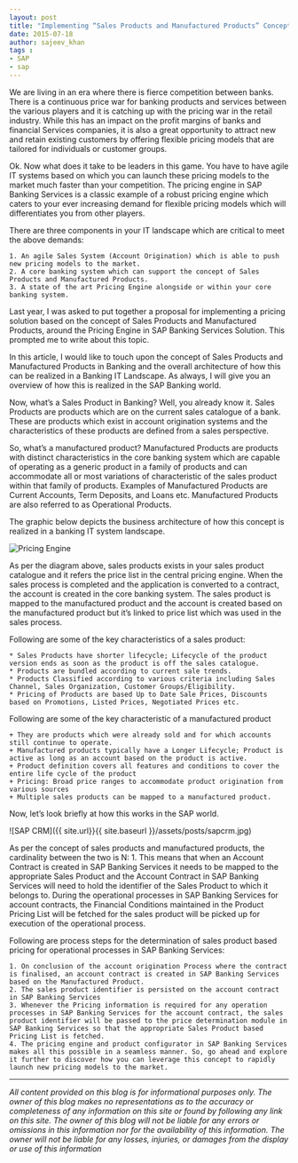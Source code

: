 ```yaml
---
layout: post
title: "Implementing “Sales Products and Manufactured Products” Concept with SAP Banking"
date: 2015-07-18
author: sajeev_khan
tags : 
- SAP
- sap
---
```


We are living in an era where there is fierce competition between banks. There is a continuous price war for banking products and services between the various players and it is catching up with the pricing war in the retail industry. While this has an impact on the profit margins of banks and financial Services companies, it is also a great opportunity to attract new and retain existing customers by offering flexible pricing models that are tailored for individuals or customer groups.

Ok. Now what does it take to be leaders in this game. You have to have agile IT systems based on which you can launch these pricing models to the market much faster than your competition. The pricing engine in SAP Banking Services is a classic example of a robust pricing engine which caters to your ever increasing demand for flexible pricing models which will differentiates you from other players.

There are three components in your IT landscape which are critical to meet the above demands:

	1. An agile Sales System (Account Origination) which is able to push new pricing models to the market.
	2. A core banking system which can support the concept of Sales Products and Manufactured Products.
	3. A state of the art Pricing Engine alongside or within your core banking system.


Last year, I was asked to put together a proposal for implementing a pricing solution based on the concept of Sales Products and Manufactured Products, around the Pricing Engine in SAP Banking Services Solution. This prompted me to write about this topic.

In this article, I would like to touch upon the concept of Sales Products and Manufactured Products in Banking and the overall architecture of how this can be realized in a Banking IT Landscape. As always, I will give you an overview of how this is realized in the SAP Banking world.

Now, what’s a Sales Product in Banking? Well, you already know it. Sales Products are products which are on the current sales catalogue of a bank. These are products which exist in account origination systems and the characteristics of these products are defined from a sales perspective.

So, what’s a manufactured product? Manufactured Products are products with distinct characteristics in the core banking system which are capable of operating as a generic product in a family of products and can accommodate all or most variations of characteristic of the sales product within that family of products. Examples of Manufactured Products are Current Accounts, Term Deposits, and Loans etc. Manufactured Products are also referred to as Operational Products.

The graphic below depicts the business architecture of how this concept is realized in a banking IT system landscape.


![Pricing Engine]({{site.url}}{{site.baseurl}}/assets/posts/pricing_engine.jpg)

As per the diagram above, sales products exists in your sales product catalogue and it refers the price list in the central pricing engine. When the sales process is completed and the application is converted to a contract, the account is created in the core banking system. The sales product is mapped to the manufactured product and the account is created based on the manufactured product but it’s linked to price list which was used in the sales process.


Following are some of the key characteristics of a sales product:


	* Sales Products have shorter lifecycle; Lifecycle of the product version ends as soon as the product is off the sales catalogue.
	* Products are bundled according to current sale trends.
	* Products Classified according to various criteria including Sales Channel, Sales Organization, Customer Groups/Eligibility.
	* Pricing of Products are based Up to Date Sale Prices, Discounts based on Promotions, Listed Prices, Negotiated Prices etc.
	
	
Following are some of the key characteristic of a manufactured product

	+ They are products which were already sold and for which accounts still continue to operate.
	+ Manufactured products typically have a Longer Lifecycle; Product is active as long as an account based on the product is active.
	+ Product definition covers all features and conditions to cover the entire life cycle of the product
	+ Pricing: Broad price ranges to accommodate product origination from various sources
	+ Multiple sales products can be mapped to a manufactured product.
	

Now, let’s look briefly at how this works in the SAP world.

![SAP CRM]({{ site.url}}{{ site.baseurl }}/assets/posts/sapcrm.jpg)


As per the concept of sales products and manufactured products, the cardinality between the two is N: 1. This means that when an Account Contract is created in SAP Banking Services it needs to be mapped to the appropriate Sales Product and the Account Contract in SAP Banking Services will need to hold the identifier of the Sales Product to which it belongs to. During the operational processes in SAP Banking Services for account contracts, the Financial Conditions maintained in the Product Pricing List will be fetched for the sales product will be picked up for execution of the operational process.


Following are process steps for the determination of sales product based pricing for operational processes in SAP Banking Services:


	1. On conclusion of the account origination Process where the contract is finalised, an account contract is created in SAP Banking Services based on the Manufactured Product.
	2. The sales product identifier is persisted on the account contract in SAP Banking Services
	3. Whenever the Pricing information is required for any operation processes in SAP Banking Services for the account contract, the sales product identifier will be passed to the price determination module in SAP Banking Services so that the appropriate Sales Product based Pricing List is fetched.
	4. The pricing engine and product configurator in SAP Banking Services makes all this possible in a seamless manner. So, go ahead and explore it further to discover how you can leverage this concept to rapidly launch new pricing models to the market.


---

*All content provided on this blog is for informational purposes only. The owner of this blog makes no representations as to the accuracy or completeness of any information on this site or found by following any link on this site. The owner of this blog will not be liable for any errors or omissions in this information nor for the availability of this information. The owner will not be liable for any losses, injuries, or damages from the display or use of this information*

